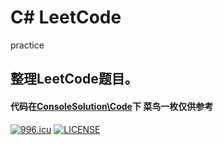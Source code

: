 # C# LeetCode
practice
## 整理LeetCode题目。
#### 代码在[ConsoleSolution\Code](https://github.com/zhaohuan-vip/LeetCode/tree/master/ConsoleSolution/Code)下 菜鸟一枚仅供参考
[![996.icu](https://img.shields.io/badge/link-996.icu-red.svg)](https://996.icu) [![LICENSE](https://img.shields.io/badge/license-Anti%20996-blue.svg)](https://github.com/996icu/996.ICU/blob/master/LICENSE)
